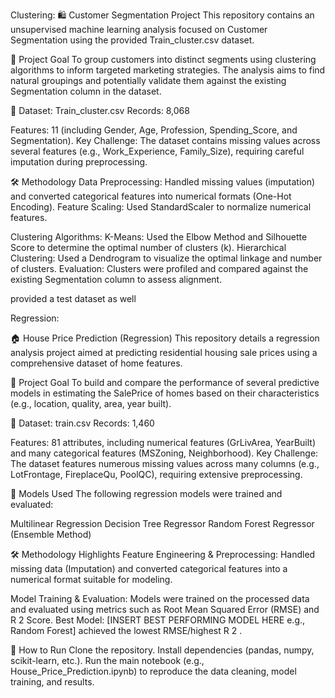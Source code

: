 Clustering:
🛍️ Customer Segmentation Project
This repository contains an unsupervised machine learning analysis focused on Customer Segmentation using the provided Train_cluster.csv dataset.

🎯 Project Goal
To group customers into distinct segments using clustering algorithms to inform targeted marketing strategies. The analysis aims to find natural groupings and potentially validate them against the existing Segmentation column in the dataset.

📂 Dataset: Train_cluster.csv
Records: 8,068

Features: 11 (including Gender, Age, Profession, Spending_Score, and Segmentation).
Key Challenge: The dataset contains missing values across several features (e.g., Work_Experience, Family_Size), requiring careful imputation during preprocessing.

🛠️ Methodology
Data Preprocessing: Handled missing values (imputation) and converted categorical features into numerical formats (One-Hot Encoding).
Feature Scaling: Used StandardScaler to normalize numerical features.

Clustering Algorithms:
K-Means: Used the Elbow Method and Silhouette Score to determine the optimal number of clusters (k).
Hierarchical Clustering: Used a Dendrogram to visualize the optimal linkage and number of clusters.
Evaluation: Clusters were profiled and compared against the existing Segmentation column to assess alignment.

provided a test dataset as well


Regression:

🏠 House Price Prediction (Regression)
This repository details a regression analysis project aimed at predicting residential housing sale prices using a comprehensive dataset of home features.

🎯 Project Goal
To build and compare the performance of several predictive models in estimating the SalePrice of homes based on their characteristics (e.g., location, quality, area, year built).

📂 Dataset: train.csv
Records: 1,460

Features: 81 attributes, including numerical features (GrLivArea, YearBuilt) and many categorical features (MSZoning, Neighborhood).
Key Challenge: The dataset features numerous missing values across many columns (e.g., LotFrontage, FireplaceQu, PoolQC), requiring extensive preprocessing.

🧠 Models Used
The following regression models were trained and evaluated:

Multilinear Regression
Decision Tree Regressor
Random Forest Regressor (Ensemble Method)

🛠️ Methodology Highlights
Feature Engineering & Preprocessing: Handled missing data (Imputation) and converted categorical features into a numerical format suitable for modeling.

Model Training & Evaluation: Models were trained on the processed data and evaluated using metrics such as Root Mean Squared Error (RMSE) and R 
2
  Score.
Best Model: [INSERT BEST PERFORMING MODEL HERE e.g., Random Forest] achieved the lowest RMSE/highest R 
2
 .

🚀 How to Run
Clone the repository.
Install dependencies (pandas, numpy, scikit-learn, etc.).
Run the main notebook (e.g., House_Price_Prediction.ipynb) to reproduce the data cleaning, model training, and results.



